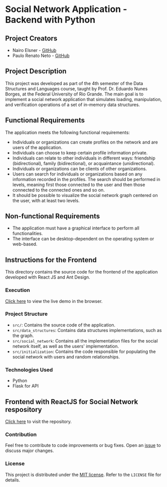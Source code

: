 # Social Network Application - Backend with Python

## Project Creators
- Nairo Elsner - [GitHub](https://github.com/nairoelsner/)
- Paulo Renato Neto - [GitHub](https://github.com/seven-renato/)

## Project Description

This project was developed as part of the 4th semester of the Data Structures and Languages course, taught by Prof. Dr. Eduardo Nunes Borges, at the Federal University of Rio Grande. The main goal is to implement a social network application that simulates loading, manipulation, and verification operations of a set of in-memory data structures.

## Functional Requirements

The application meets the following functional requirements:

- Individuals or organizations can create profiles on the network and are users of the application.
- Individuals can choose to keep certain profile information private.
- Individuals can relate to other individuals in different ways: friendship (bidirectional), family (bidirectional), or acquaintance (unidirectional).
- Individuals or organizations can be clients of other organizations.
- Users can search for individuals or organizations based on any information recorded in the profiles. The search should be performed in levels, meaning first those connected to the user and then those connected to the connected ones and so on.
- It should be possible to visualize the social network graph centered on the user, with at least two levels.

## Non-functional Requirements

- The application must have a graphical interface to perform all functionalities.
- The interface can be desktop-dependent on the operating system or web-based.

## Instructions for the Frontend

This directory contains the source code for the frontend of the application developed with React JS and Ant Design.

### Execution

[Click here](https://social-network-graphs.vercel.app/) to view the live demo in the browser.

### Project Structure

- `src/`: Contains the source code of the application.
- `src/data_structures`: Contains data structures implementations, such as the graph.
- `src/social_network`: Contains all the implementation files for the social network itself, as well as the users' implementation.
- `src/initialization`: Contains the code responsible for populating the social network with users and random relationships.

### Technologies Used

- Python
- Flask for API

## Frontend with ReactJS for Social Network respository
[Click here](https://github.com/seven-renato/social-network-frontend) to visit the repository.

### Contribution

Feel free to contribute to code improvements or bug fixes. Open an [issue](https://github.com/seu-usuario/nome-do-repositorio/issues) to discuss major changes.

### License

This project is distributed under the [MIT license](https://opensource.org/licenses/MIT). Refer to the `LICENSE` file for details.
